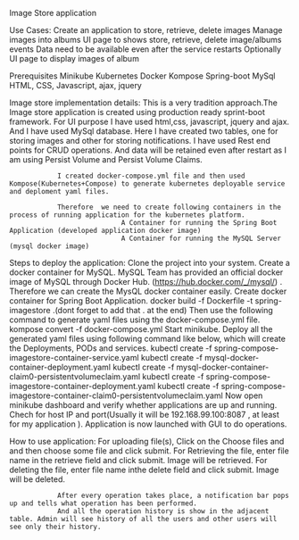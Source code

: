
Image Store application

Use Cases:
			Create an application to store, retrieve, delete images 
			Manage images into albums
			UI page to shows store, retrieve, delete image/albums events
			Data need to be available even after the service restarts
			Optionally UI page to display images of album


Prerequisites
			Minikube
			Kubernetes
			Docker
			Kompose
			Spring-boot
			MySql
			HTML, CSS, Javascript, ajax, jquery
			

Image store implementation details:
				This is a very tradition approach.The Image store application is created using production ready sprint-boot framework. For UI purpose I have used html,css, javascript, jquery and ajax. And I have used MySql database. Here I have created two tables, one for storing images and other for storing notifications. I have used Rest end points for CRUD operations. And data will be retained even after restart as I am using Persist Volume and Persist Volume Claims.
				
				I created docker-compose.yml file and then used Kompose(Kubernetes+Compose) to generate kubernetes deployable service and deploment yaml files.
				
				Therefore  we need to create following containers in the process of running application for the kubernetes platform.
								A Container for running the Spring Boot Application (developed application docker image)
								A Container for running the MySQL Server (mysql docker image)
				
				
				
Steps to deploy the application:
				Clone the project into your system.
				Create a docker container for MySQL.
						MySQL Team has provided an official docker image of MySQL through Docker Hub.  (https://hub.docker.com/_/mysql/) . Therefore we can create the MysQL docker container easily.
				Create docker container for Spring Boot Application.
						docker build -f Dockerfile -t spring-imagestore .(dont forget to add that . at the end)
				Then use the following command to generate yaml files using the docker-compose.yml file.
						kompose convert -f docker-compose.yml
				Start minikube.
				Deploy all the generated yaml files using following command like below, which will create the Deployments, PODs and services.
						kubectl create -f spring-compose-imagestore-container-service.yaml
						kubectl create -f mysql-docker-container-deployment.yaml
						kubectl create -f mysql-docker-container-claim0-persistentvolumeclaim.yaml
						kubectl create -f spring-compose-imagestore-container-deployment.yaml
						kubectl create -f spring-compose-imagestore-container-claim0-persistentvolumeclaim.yaml
				Now open minikube dashboard and verify whether applications are up and running.
				Chech for host IP and port(Usually it will be 192.168.99.100:8087 , at least for my application	). Application is now launched with GUI to do operations.


How to use application:
				For uploading file(s), Click on the Choose files and and then choose some file and click submit.
				For Retrieving the file, enter file name in the retrieve field and click submit. Image will be retrieved.
				For deleting the file, enter file name inthe delete field and click submit. Image will be deleted.
				
				After every operation takes place, a notification bar pops up and tells what operation has been performed.
				And all the operation history is show in the adjacent table. Admin will see history of all the users and other users will see only their history.
				
				
				
				
				
				